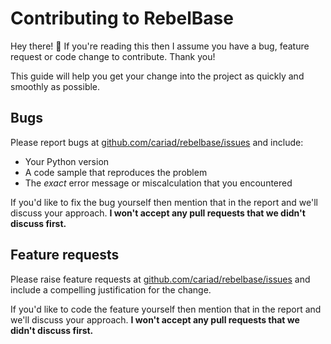 # Contributing to RebelBase

Hey there! 👋 If you're reading this then I assume you have a bug, feature request or code change to contribute. Thank you!

This guide will help you get your change into the project as quickly and smoothly as possible.

## Bugs

Please report bugs at [github.com/cariad/rebelbase/issues](https://github.com/cariad/rebelbase/issues) and include:

- Your Python version
- A code sample that reproduces the problem
- The _exact_ error message or miscalculation that you encountered

If you'd like to fix the bug yourself then mention that in the report and we'll discuss your approach. **I won't accept any pull requests that we didn't discuss first.**

## Feature requests

Please raise feature requests at [github.com/cariad/rebelbase/issues](https://github.com/cariad/rebelbase/issues) and include a compelling justification for the change.

If you'd like to code the feature yourself then mention that in the report and we'll discuss your approach. **I won't accept any pull requests that we didn't discuss first.**
